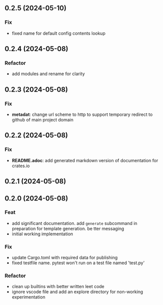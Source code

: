 ## 0.2.5 (2024-05-10)

### Fix

- fixed name for default config contents lookup

## 0.2.4 (2024-05-08)

### Refactor

- add modules and rename for clarity

## 0.2.3 (2024-05-08)

### Fix

- **metadat**: change url scheme to http to support temporary redirect to github of main project domain

## 0.2.2 (2024-05-08)

### Fix

- **README.adoc**: add generated markdown version of documentation for crates.io

## 0.2.1 (2024-05-08)

## 0.2.0 (2024-05-08)

### Feat

- add significant documentation. add `generate` subcommand in preparation for template generation. be tter messaging
- initial working implementation

### Fix

- update Cargo.toml with required data for publishing
- fixed testfile name. pytest won't run on a test file named 'test.py'

### Refactor

- clean up builtins with better written leet code
- ignore vscode file and add an explore directory for non-working experimentation
